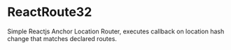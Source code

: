 # ReactRoute32
Simple Reactjs Anchor Location Router, executes callback on location hash change that matches declared routes.
